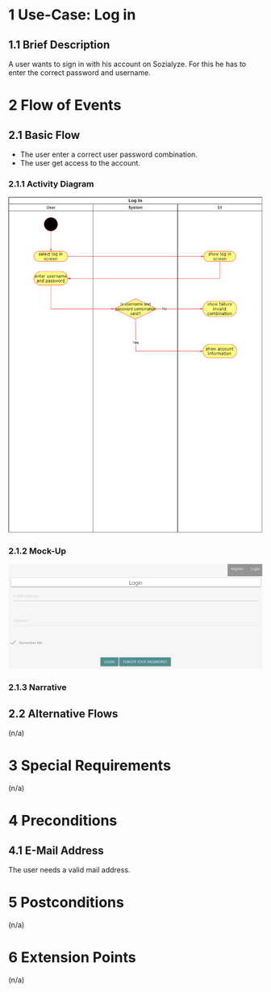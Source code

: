# 1 Use-Case: Log in

## 1.1 Brief Description

A user wants to sign in with his account on Sozialyze.
For this he has to enter the correct password and username.

# 2 Flow of Events

## 2.1 Basic Flow

- The user enter a correct user password combination.
- The user get access to the account.

### 2.1.1 Activity Diagram

![Log in Diagram](activity_log_in.png)

### 2.1.2 Mock-Up

![Log in Mock-Up](viz_login_mockup.png)

### 2.1.3 Narrative

## 2.2 Alternative Flows

(n/a)

# 3 Special Requirements

(n/a)

# 4 Preconditions

## 4.1 E-Mail Address

The user needs a valid mail address.

# 5 Postconditions

(n/a)
 
# 6 Extension Points

(n/a)
